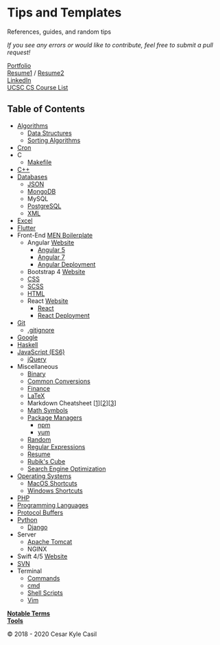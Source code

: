 # Tips and Templates

References, guides, and random tips

*If you see any errors or would like to contribute, feel free to submit a pull request!*  

[Portfolio](https://cesarkylecasil.me/)  
[Resume1](https://cesarkylecasil.me/assets/cesar-kyle-casil-resume.pdf) / [Resume2](https://cesarkylecasil.me/assets/cesar-kyle-casil-resume-latex.pdf)  
[LinkedIn](https://www.linkedin.com/in/ckcasil/)  
[UCSC CS Course List](https://raw.githubusercontent.com/ccasil/UCSC_BSOE/master/README.txt)

## Table of Contents

* [Algorithms](Algorithms.md)
  * [Data Structures](DataStructures.md)
  * [Sorting Algorithms](SortingAlgorithms.md)
* [Cron](Cron.md)
* C
  * [Makefile](Makefile.md)
* [C++](Cpp.md)
* [Databases](Database.md)
  * [JSON](JSON.md)
  * [MongoDB](MongoDB.md)
  * MySQL
  * [PostgreSQL](PostgreSQL.md)
  * [XML](XML.md)
* [Excel](Excel.md)
* [Flutter](Flutter.md)
* Front-End [MEN Boilerplate](https://github.com/ccasil/MEN_Boilerplate)
  * Angular [Website](https://angular.io/)
    * [Angular 5](Angular5.md)
    * [Angular 7](Angular7.md)
    * [Angular Deployment](AngularDeployment.md)
  * Bootstrap 4 [Website](https://getbootstrap.com/)
  * [CSS](CSS.md)
  * [SCSS](SCSS.md)
  * [HTML](HTML.md)
  * React [Website](https://reactjs.org/)
    * [React](React.md)
    * [React Deployment](ReactDeployment.md)
* [Git](Git.md)
  * [.gitignore](gitignore.md)
* [Google](Google.md)
* [Haskell](Haskell.md)
* [JavaScript (ES6)](JavaScript.md)
  * [jQuery](jQuery.md)
* Miscellaneous
  * [Binary](Binary.md)
  * [Common Conversions](Conversions.md)
  * [Finance](Finance.md)
  * [LaTeX](LaTeX.md)
  * Markdown Cheatsheet [[1](https://github.com/adam-p/markdown-here/wiki/Markdown-Cheatsheet)][[2](https://guides.github.com/features/mastering-markdown/)][[3](https://www.markdownguide.org/)]
  * [Math Symbols](Math.md)
  * [Package Managers](PackageManagers.md)
    * [npm](npm.md)
    * [yum](yum.md)
  * [Random](Random.md)
  * [Regular Expressions](Regex.md)
  * [Resume](Resume.md)
  * [Rubik's Cube](Rubiks.md)
  * [Search Engine Optimization](SEO.md)
* [Operating Systems](OperatingSystems.md)
  * [MacOS Shortcuts](MacOS.md)
  * [Windows Shortcuts](Windows.md)
* [PHP](PHP.md)
* [Programming Languages](Programming.md)
* [Protocol Buffers](ProtocolBuffers.md)
* [Python](Python.md)
  * [Django](Django.md)
* Server
  * [Apache Tomcat](ApacheTomcat.md)
  * NGINX
* Swift 4/5 [Website](https://developer.apple.com/swift/)
* [SVN](SVN.md)
* Terminal
  * [Commands](TerminalCommands.md)
  * [cmd](cmd.md)
  * [Shell Scripts](ShellScripts.md)
  * [Vim](Vim.md)

**[Notable Terms](Terms.md)**  
**[Tools](Tools.md)**

© 2018 - 2020 Cesar Kyle Casil
